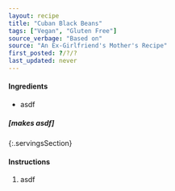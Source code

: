 ```yaml
---
layout: recipe
title: "Cuban Black Beans"
tags: ["Vegan", "Gluten Free"]
source_verbage: "Based on"
source: "An Ex-Girlfriend's Mother's Recipe" 
first_posted: ?/?/?
last_updated: never
---
```


#### Ingredients
- asdf

##### [makes asdf]
{:.servingsSection}

#### Instructions
1. asdf